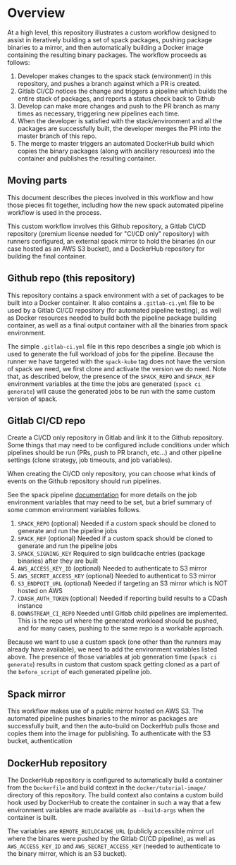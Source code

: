 # Overview

At a high level, this repository illustrates a custom workflow designed to assist in iteratively building a set of spack packages, pushing package binaries to a mirror, and then automatically building a Docker image containing the resulting binary packages.  The workflow proceeds as follows:

1. Developer makes changes to the spack stack (environment) in this repository, and pushes a branch against which a PR is created.
2. Gitlab CI/CD notices the change and triggers a pipeline which builds the entire stack of packages, and reports a status check back to Github
3. Develop can make more changes and push to the PR branch as many times as necessary, triggering new pipelines each time.
4. When the developer is satisfied with the stack/environment and all the packages are successfully built, the developer merges the PR into the master branch of this repo.
5. The merge to master triggers an automated DockerHub build which copies the binary packages (along with ancillary resources) into the container and publishes the resulting container.

## Moving parts

This document describes the pieces involved in this workflow and how those pieces fit together, including how the new spack automated pipeline workflow is used in the process.

This custom workflow involves this Github repository, a Gitlab CI/CD repository (premium license needed for "CI/CD only" repository) with runners configured, an external spack mirror to hold the binaries (in our case hosted as an AWS S3 bucket), and a DockerHub repository for building the final container.

## Github repo (this repository)

This repository contains a spack environment with a set of packages to be built into a Docker container.  It also contains a `.gitlab-ci.yml` file to be used by a Gitlab CI/CD repository (for automated pipeline testing), as well as Docker resources needed to build both the pipeline package building container, as well as a final output container with all the binaries from spack environment.

The simple `.gitlab-ci.yml` file in this repo describes a single job which is used to generate the full workload of jobs for the pipeline.  Because the runner we have targeted with the `spack-kube` tag does not have the version of spack we need, we first clone and activate the version we do need.  Note that, as described below, the presence of the `SPACK_REPO` and `SPACK_REF` environment variables at the time the jobs are generated (`spack ci generate`) will cause the generated jobs to be run with the same custom version of spack.

## Gitlab CI/CD repo

Create a CI/CD only repository in Gitlab and link it to the Github repository.  Some things that may need to be configured include conditions under which pipelines should be run (PRs, push to PR branch, etc...) and other pipeline settings (clone strategy, job timeouts, and job variables).

When creating the CI/CD only repository, you can choose what kinds of events on the Github repository should run pipelines.

See the spack pipeline [documentation](https://github.com/scottwittenburg/spack/blob/add-spack-ci-command/lib/spack/docs/pipelines.rst#environment-variables-affecting-pipeline-operation) for more details on the job environment variables that may need to be set, but a brief summary of some common environment variables follows.

1. `SPACK_REPO` (optional) Needed if a custom spack should be cloned to generate and run the pipeline jobs
2. `SPACK_REF` (optional) Needed if a custom spack should be cloned to generate and run the pipeline jobs
3. `SPACK_SIGNING_KEY` Required to sign buildcache entries (package binaries) after they are built
4. `AWS_ACCESS_KEY_ID` (optional) Needed to authenticate to S3 mirror
5. `AWS_SECRET_ACCESS_KEY` (optional) Needed to authenticat to S3 mirror
6. `S3_ENDPOIT_URL` (optional) Needed if targeting an S3 mirror which is NOT hosted on AWS
7. `CDASH_AUTH_TOKEN` (optional) Needed if reporting build results to a CDash instance
8. `DOWNSTREAM_CI_REPO` Needed until Gitlab child pipelines are implemented.  This is the repo url where the generated workload should be pushed, and for many cases, pushing to the same repo is a workable approach.

Because we want to use a custom spack (one other than the runners may already have available), we need to add the environment variables listed above.  The presence of those variables at job generation time (`spack ci generate`) results in custom that custom spack getting cloned as a part of the `before_script` of each generated pipeline job.

## Spack mirror

This workflow makes use of a public mirror hosted on AWS S3.  The automated pipeline pushes binaries to the mirror as packages are successfully built, and then the auto-build on DockerHub pulls those and copies them into the image for publishing.  To authenticate with the S3 bucket, authentication

## DockerHub repository

The DockerHub repository is configured to automatically build a container from the `Dockerfile` and build context in the `docker/tutorial-image/` directory of this repository.  The build context also contains a custom build hook used by DockerHub to create the container in such a way that a few environment variables are made available as `--build-args` when the container is built.

The variables are `REMOTE_BUILDCACHE_URL` (publicly accessible mirror url where the binares were pushed by the Gitlab CI/CD pipeline), as well as `AWS_ACCESS_KEY_ID` and `AWS_SECRET_ACCESS_KEY` (needed to authenticate to the binary mirror, which is an S3 bucket).

